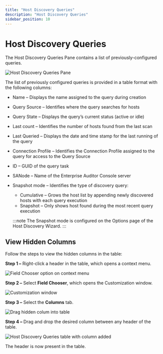 ```yaml
---
title: "Host Discovery Queries"
description: "Host Discovery Queries"
sidebar_position: 10
---
```


# Host Discovery Queries

The Host Discovery Queries Pane contains a list of previously-configured queries.

![Host Discovery Queries Pane](/img/product_docs/accessanalyzer/11.6/admin/hostdiscovery/queries.webp)

The list of previously configured queries is provided in a table format with the following columns:

- Name – Displays the name assigned to the query during creation
- Query Source – Identifies where the query searches for hosts
- Query State – Displays the query’s current status (active or idle)
- Last count – Identifies the number of hosts found from the last scan
- Last Queried – Displays the date and time stamp for the last running of the query
- Connection Profile – Identifies the Connection Profile assigned to the query for access to the
  Query Source
- ID – GUID of the query task
- SANode – Name of the Enterprise Auditor Console server
- Snapshot mode – Identifies the type of discovery query:

    - Cumulative – Grows the host list by appending newly discovered hosts with each query execution
    - Snapshot – Only shows host found during the most recent query execution

    :::note
    The Snapshot mode is configured on the Options page of the Host Discovery Wizard.
    :::


## View Hidden Columns

Follow the steps to view the hidden columns in the table:

**Step 1 –** Right-click a header in the table, which opens a context menu.

![Field Chooser option on context menu](/img/product_docs/accessanalyzer/11.6/admin/hostdiscovery/queriesfieldchooser.webp)

**Step 2 –** Select **Field Chooser**, which opens the Customization window.

![Customization window](/img/product_docs/accessanalyzer/11.6/admin/hostdiscovery/queriescustomizationwindow.webp)

**Step 3 –** Select the **Columns** tab.

![Drag hidden colum into table](/img/product_docs/accessanalyzer/11.6/admin/hostdiscovery/queriesaddhiddencolumn.webp)

**Step 4 –** Drag and drop the desired column between any header of the table.

![Host Discovery Queries table with column added](/img/product_docs/accessanalyzer/11.6/admin/hostdiscovery/querieshiddencolumnadded.webp)

The header is now present in the table.
